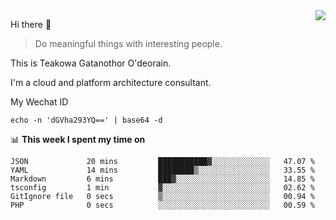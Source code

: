 <img align="right" src="https://github-readme-stats.vercel.app/api?username=Teakowa&show_icons=true&icon_color=2f80ed&text_color=718096&bg_color=ffffff&hide_title=true" />

Hi there 👋

> Do meaningful things with interesting people.

This is Teakowa Gatanothor O'deorain.

I'm a cloud and platform architecture consultant.

My Wechat ID

```
echo -n 'dGVha293YQ==' | base64 -d
```

📊 **This week I spent my time on**
<!--START_SECTION:waka-->

```text
JSON             20 mins         ███████████▓░░░░░░░░░░░░░   47.07 %
YAML             14 mins         ████████▒░░░░░░░░░░░░░░░░   33.55 %
Markdown         6 mins          ███▓░░░░░░░░░░░░░░░░░░░░░   14.85 %
tsconfig         1 min           ▓░░░░░░░░░░░░░░░░░░░░░░░░   02.62 %
GitIgnore file   0 secs          ▒░░░░░░░░░░░░░░░░░░░░░░░░   00.94 %
PHP              0 secs          ░░░░░░░░░░░░░░░░░░░░░░░░░   00.59 %
```

<!--END_SECTION:waka-->
